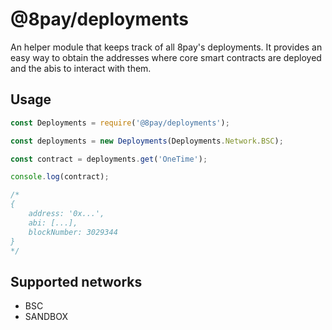 # @8pay/deployments

An helper module that keeps track of all 8pay's deployments.
It provides an easy way to obtain the addresses where core smart contracts are deployed and the abis to interact with them.

## Usage

```js
const Deployments = require('@8pay/deployments');

const deployments = new Deployments(Deployments.Network.BSC);

const contract = deployments.get('OneTime');

console.log(contract);

/*
{
    address: '0x...',
    abi: [...],
    blockNumber: 3029344
}
*/
```

## Supported networks

* BSC
* SANDBOX
